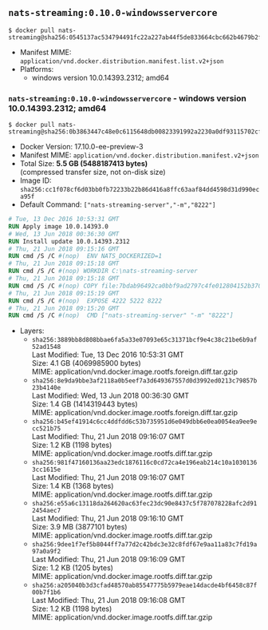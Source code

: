 ## `nats-streaming:0.10.0-windowsservercore`

```console
$ docker pull nats-streaming@sha256:0545137ac534794491fc22a227ab44f5de833664cbc662b4679b2fd1bd7def4d
```

-	Manifest MIME: `application/vnd.docker.distribution.manifest.list.v2+json`
-	Platforms:
	-	windows version 10.0.14393.2312; amd64

### `nats-streaming:0.10.0-windowsservercore` - windows version 10.0.14393.2312; amd64

```console
$ docker pull nats-streaming@sha256:0b3863447c48e0c6115648db00823391992a2230a0df93115702cf922dd30386
```

-	Docker Version: 17.10.0-ee-preview-3
-	Manifest MIME: `application/vnd.docker.distribution.manifest.v2+json`
-	Total Size: **5.5 GB (5488187413 bytes)**  
	(compressed transfer size, not on-disk size)
-	Image ID: `sha256:cc1f078cf6d03bb0fb72233b22b86d416a8ffc63aaf84dd4598d31d990eca95f`
-	Default Command: `["nats-streaming-server","-m","8222"]`

```dockerfile
# Tue, 13 Dec 2016 10:53:31 GMT
RUN Apply image 10.0.14393.0
# Wed, 13 Jun 2018 00:36:30 GMT
RUN Install update 10.0.14393.2312
# Thu, 21 Jun 2018 09:15:16 GMT
RUN cmd /S /C #(nop)  ENV NATS_DOCKERIZED=1
# Thu, 21 Jun 2018 09:15:18 GMT
RUN cmd /S /C #(nop) WORKDIR C:\nats-streaming-server
# Thu, 21 Jun 2018 09:15:18 GMT
RUN cmd /S /C #(nop) COPY file:7bdab96492ca0bbf9ad2797c4fe012804152b37008a34a54842860ced0d1d8f2 in nats-streaming-server.exe 
# Thu, 21 Jun 2018 09:15:19 GMT
RUN cmd /S /C #(nop)  EXPOSE 4222 5222 8222
# Thu, 21 Jun 2018 09:15:20 GMT
RUN cmd /S /C #(nop)  CMD ["nats-streaming-server" "-m" "8222"]
```

-	Layers:
	-	`sha256:3889bb8d808bbae6fa5a33e07093e65c31371bcf9e4c38c21be6b9af52ad1548`  
		Last Modified: Tue, 13 Dec 2016 10:53:31 GMT  
		Size: 4.1 GB (4069985900 bytes)  
		MIME: application/vnd.docker.image.rootfs.foreign.diff.tar.gzip
	-	`sha256:8e9da9bbe3af2118a0b5eef7a3d649367557d0d3992ed0213c79857b23b4140e`  
		Last Modified: Wed, 13 Jun 2018 00:36:30 GMT  
		Size: 1.4 GB (1414319443 bytes)  
		MIME: application/vnd.docker.image.rootfs.foreign.diff.tar.gzip
	-	`sha256:b45ef41914c6cc4ddfdd6c53b735951d6e049dbb6e0ea0054ea9ee9ecc521b75`  
		Last Modified: Thu, 21 Jun 2018 09:16:07 GMT  
		Size: 1.2 KB (1198 bytes)  
		MIME: application/vnd.docker.image.rootfs.diff.tar.gzip
	-	`sha256:981f47160136aa23edc1876116c0cd72ca4e196eab214c10a10301363cc1615e`  
		Last Modified: Thu, 21 Jun 2018 09:16:07 GMT  
		Size: 1.4 KB (1368 bytes)  
		MIME: application/vnd.docker.image.rootfs.diff.tar.gzip
	-	`sha256:e55a6c13118da264620ac63fec23dc90e8437c5f787078228afc2d912454aec7`  
		Last Modified: Thu, 21 Jun 2018 09:16:10 GMT  
		Size: 3.9 MB (3877101 bytes)  
		MIME: application/vnd.docker.image.rootfs.diff.tar.gzip
	-	`sha256:9dee1f7ef5b8044ff7a77d2c42bdc3e32c8fdf67e9aa11a83c7fd19a97a0a9f2`  
		Last Modified: Thu, 21 Jun 2018 09:16:09 GMT  
		Size: 1.2 KB (1205 bytes)  
		MIME: application/vnd.docker.image.rootfs.diff.tar.gzip
	-	`sha256:a205040b3d3cfad48570ab85547775b5979eae14dacde4bf6458c87f00b7f1b6`  
		Last Modified: Thu, 21 Jun 2018 09:16:08 GMT  
		Size: 1.2 KB (1198 bytes)  
		MIME: application/vnd.docker.image.rootfs.diff.tar.gzip
